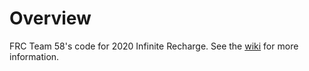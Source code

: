 # Overview

FRC Team 58's code for 2020 Infinite Recharge. See the [wiki](https://github.com/first-team-58/2020-InfiniteRecharge/wiki) for more information.
